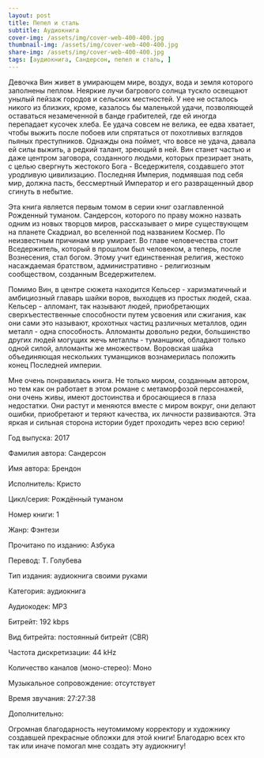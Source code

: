 ```yaml
---
layout: post
title: Пепел и сталь
subtitle: Аудиокнига
cover-img: /assets/img/cover-web-400-400.jpg
thumbnail-img: /assets/img/cover-web-400-400.jpg
share-img: /assets/img/cover-web-400-400.jpg
tags: [аудиокнига, Сандерсон, пепел и сталь, ]
---
```

Девочка Вин живет в умирающем мире, воздух, вода и земля которого заполнены пеплом. Неяркие лучи багрового солнца тускло освещают унылый пейзаж городов и сельских местностей. У нее не осталось никого из близких, кроме, казалось бы маленькой удачи, позволяющей оставаться незамеченной в банде грабителей, где ей иногда перепадает кусочек хлеба. Ее удача совсем не велика, ее едва хватает, чтобы выжить после побоев или спрятаться от похотливых взглядов пьяных преступников. Однажды она поймет, что вовсе не удача, давала ей силы выжить, а редкий талант, зреющий в ней. Вин станет частью и даже центром заговора, созданного людьми, которых презирает знать, с целью свергнуть жестокого Бога - Вседержителя, создавшего этот уродливую цивилизацию. Последняя Империя, подмявшая под себя мир, должна пасть, бессмертный Император и его развращенный двор сгинуть в небытие.

Эта книга является первым томом в серии книг озаглавленной Рожденный туманом. Сандерсон, которого по праву можно назвать одним из новых творцов миров, рассказывает о мире существующем на планете Скадриал, во вселенной под названием Космер. По неизвестным причинам мир умирает. Во главе человечества стоит Вседержитель, который в прошлом был человеком, а теперь, после Вознесения, стал богом. Этому учит единственная религия, жестоко насаждаемая братством, административно - религиозным сообществом, созданным Вседержителем.

Помимо Вин, в центре сюжета находится Кельсер - харизматичный и амбициозный главарь шайки воров, выходцев из простых людей, скаа. Кельсер - алломант, так называют людей, приобретающих сверхъестественные способности путем усвоения или сжигания, как они сами это называют, крохотных частиц различных металлов, один металл - одна способность. Алломанты довольно редки, большинство других людей могущих жечь металлы - туманщики, обладают только одной силой, алломанты же множеством. Воровская шайка объединяющая нескольких туманщиков вознамерилась положить конец Последней империи.

Мне очень понравилась книга. Не только миром, созданным автором, но тем как он работает в этом романе с метаморфозой персонажей, они очень живы, имеют достоинства и бросающиеся в глаза недостатки. Они растут и меняются вместе с миром вокруг, они делают ошибки, приобретают и теряют качества, их личности развиваются. Эта яркая и сильная сторона истории будет проходить через всю серию!

Год выпуска: 2017

Фамилия автора: Сандерсон

Имя автора: Брендон

Исполнитель: Кристо

Цикл/серия: Рождённый туманом

Номер книги: 1

Жанр: Фэнтези

Прочитано по изданию: Азбука

Перевод: Т. Голубева

Тип издания: аудиокнига своими руками

Категория: аудиокнига

Аудиокодек: MP3

Битрейт: 192 kbps

Вид битрейта: постоянный битрейт (CBR)

Частота дискретизации: 44 kHz

Количество каналов (моно-стерео): Моно

Музыкальное сопровождение: отсутствует

Время звучания: 27:27:38

Дополнительно:

Огромная благодарность неутомимому корректору и художнику создавшей прекрасные обложки для этой книги! Благодарю всех кто так или иначе помогал мне создать эту аудиокнигу!